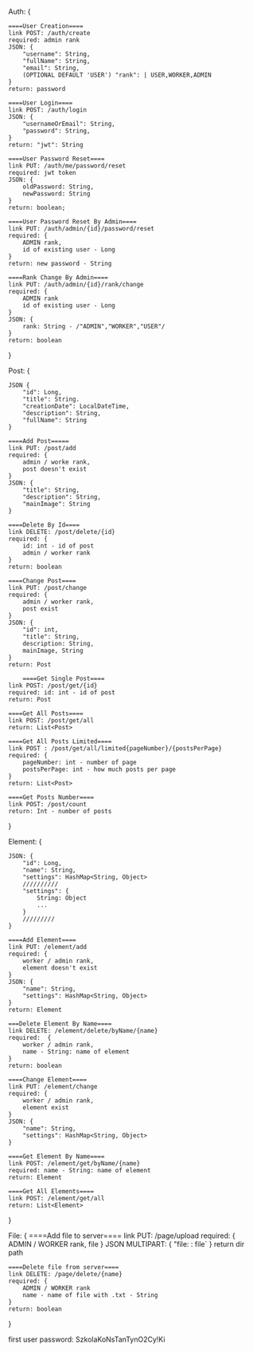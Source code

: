 Auth: {

    ====User Creation====
    link POST: /auth/create
    required: admin rank
    JSON: {
        "username": String,
        "fullName": String,
        "email": String,
        (OPTIONAL DEFAULT 'USER') "rank": | USER,WORKER,ADMIN 
    }
    return: password

    ====User Login====
    link POST: /auth/login
    JSON: {
        "usernameOrEmail": String,
        "password": String,
    }
    return: "jwt": String

    ====User Password Reset====
    link PUT: /auth/me/password/reset
    required: jwt token
    JSON: {
        oldPassword: String,
        newPassword: String
    }
    return: boolean;

    ====User Password Reset By Admin====
    link PUT: /auth/admin/{id}/password/reset
    required: {
        ADMIN rank,
        id of existing user - Long
    }
    return: new password - String

    ====Rank Change By Admin====
    link PUT: /auth/admin/{id}/rank/change
    required: {
        ADMIN rank
        id of existing user - Long
    }
    JSON: {
        rank: String - /"ADMIN","WORKER","USER"/
    }
    return: boolean
}

Post: {

    JSON {
        "id": Long,
        "title": String.
        "creationDate": LocalDateTime,
        "description": String,
        "fullName": String
    }

    ====Add Post=====
    link PUT: /post/add
    required: {
        admin / worke rank,
        post doesn't exist
    }
    JSON: {
        "title": String,
        "description": String,
        "mainImage": String
    }

    ====Delete By Id====
    link DELETE: /post/delete/{id}
    required: {
        id: int - id of post
        admin / worker rank
    }
    return: boolean

    ====Change Post====
    link PUT: /post/change
    required: {
        admin / worker rank,
        post exist
    }
    JSON: {
        "id": int,
        "title": String,
        description: String,
        mainImage, String
    }
    return: Post

        ====Get Single Post====
    link POST: /post/get/{id}
    required: id: int - id of post
    return: Post

    ====Get All Posts====
    link POST: /post/get/all 
    return: List<Post>

    ====Get All Posts Limited====
    link POST : /post/get/all/limited{pageNumber}/{postsPerPage}
    required: {
        pageNumber: int - number of page
        postsPerPage: int - how much posts per page
    }
    return: List<Post>

    ====Get Posts Number====
    link POST: /post/count
    return: Int - number of posts

}

Element: {

    JSON: {
        "id": Long,
        "name": String,
        "settings": HashMap<String, Object>
        //////////
        "settings": {
            String: Object
            ...
        }
        /////////
    }

    ====Add Element====
    link PUT: /element/add
    required: {
        worker / admin rank,
        element doesn't exist
    }
    JSON: {
        "name": String,
        "settings": HashMap<String, Object>
    }
    return: Element

    ===Delete Element By Name====
    link DELETE: /element/delete/byName/{name}
    required:  {
        worker / admin rank,
        name - String: name of element
    }
    return: boolean

    ====Change Element====
    link PUT: /element/change
    required: {
        worker / admin rank,
        element exist
    }
    JSON: {
        "name": String,
        "settings": HashMap<String, Object>
    }
    
    ====Get Element By Name====
    link POST: /element/get/byName/{name}
    required: name - String: name of element
    return: Element

    ====Get All Elements====
    link POST: /element/get/all
    return: List<Element>
}

File: {
    ====Add file to server====
    link PUT: /page/upload
    required: {
        ADMIN / WORKER rank,
        file
    }
    JSON MULTIPART: {
        "file: : file`
    }
    return dir path

    ====Delete file from server====
    link DELETE: /page/delete/{name}
    required: {
        ADMIN / WORKER rank
        name - name of file with .txt - String
    }
    return: boolean
}

first user password: SzkolaKoNsTanTynO2Cy!Ki